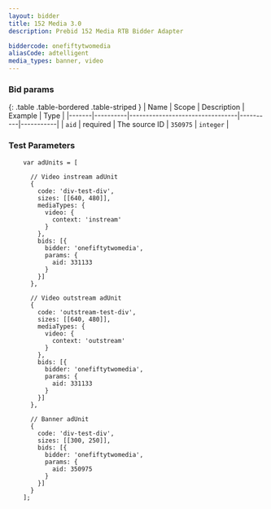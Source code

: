 ```yaml
---
layout: bidder
title: 152 Media 3.0
description: Prebid 152 Media RTB Bidder Adapter

biddercode: onefiftytwomedia
aliasCode: adtelligent
media_types: banner, video
---
```


### Bid params

{: .table .table-bordered .table-striped }
| Name  | Scope    | Description                     | Example  | Type      |
|-------|----------|---------------------------------|----------|-----------|
| `aid` | required | The source ID | `350975` | `integer` |


### Test Parameters
```
    var adUnits = [

      // Video instream adUnit
      {
        code: 'div-test-div',
        sizes: [[640, 480]],
        mediaTypes: {
          video: {
            context: 'instream'
          }
        },
        bids: [{
          bidder: 'onefiftytwomedia',
          params: {
            aid: 331133
          }
        }]
      },

      // Video outstream adUnit
      {
        code: 'outstream-test-div',
        sizes: [[640, 480]],
        mediaTypes: {
          video: {
            context: 'outstream'
          }
        },
        bids: [{
          bidder: 'onefiftytwomedia',
          params: {
            aid: 331133
          }
        }]
      },

      // Banner adUnit
      {
        code: 'div-test-div',
        sizes: [[300, 250]],
        bids: [{
          bidder: 'onefiftytwomedia',
          params: {
            aid: 350975
          }
        }]
      }
    ];
```
